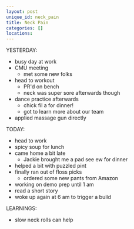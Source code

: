```yaml
---
layout: post
unique_id: neck_pain
title: Neck Pain
categories: []
locations: 
---
```


YESTERDAY:
* busy day at work
* CMU meeting
  * met some new folks
* head to workout
  * PR'd on bench
  * neck was super sore afterwards though
* dance practice afterwards
  * chick fil a for dinner!
  * got to learn more about our team
* applied massage gun directly

TODAY:
* head to work
* spicy soup for lunch
* came home a bit late
  * Jackie brought me a pad see ew for dinner
* helped a bit with puzzled pint
* finally ran out of floss picks
  * ordered some new pants from Amazon
* working on demo prep until 1 am
* read a short story
* woke up again at 6 am to trigger a build

LEARNINGS:
* slow neck rolls can help
